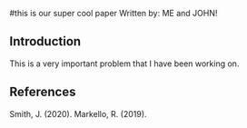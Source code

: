 #this is our super cool paper 
Written by: ME and JOHN!

## Introduction

This is a very important problem that I have been working on.

## References

Smith, J. (2020).
Markello, R. (2019).
